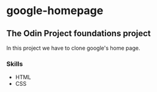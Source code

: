 # google-homepage
## The Odin Project foundations project

In this project we have to clone google's home page.

### Skills

- HTML
- CSS
